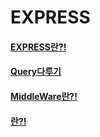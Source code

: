 # EXPRESS 

#### [EXPRESS란?!](https://velog.io/@yunaaa/EXPRESS-%EC%8B%9C%EC%9E%91%ED%95%B4%EB%B3%B4%EA%B8%B0) 
#### [Query다루기](https://velog.io/@yunaaa/Express-Query%EB%8B%A4%EB%A3%A8%EA%B8%B0)
#### [MiddleWare란?!](https://velog.io/@yunaaa/Express-Post-Request%ED%95%98%EA%B8%B0)
#### [란?!](https://velog.io/@yunaaa/Express-Noemon)

